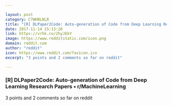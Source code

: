 ```yaml
---

layout: post
category: C7WHBLNLR
title: "[R] DLPaper2Code: Auto-generation of Code from Deep Learning Research Papers • r/MachineLearning"
date: 2017-11-14 15:13:28
link: https://vrhk.co/2hyJEkY
image: https://www.redditstatic.com/icon.png
domain: reddit.com
author: "reddit"
icon: https://www.reddit.com/favicon.ico
excerpt: "3 points and 2 comments so far on reddit"

---
```


### [R] DLPaper2Code: Auto-generation of Code from Deep Learning Research Papers • r/MachineLearning

3 points and 2 comments so far on reddit